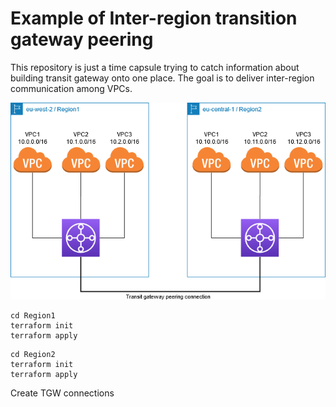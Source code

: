 # Example of Inter-region transition gateway peering

This repository is just a time capsule trying to catch information about building transit gateway onto one place. The goal is to deliver inter-region communication among VPCs.

![High level diagram](files/tgw-inter-region-peering-example.png)


```
cd Region1
terraform init
terraform apply
```


```
cd Region2
terraform init
terraform apply
```

Create TGW connections